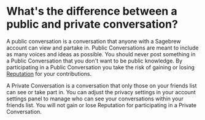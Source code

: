 # What's the difference between a public and private conversation? #
A public conversation is a conversation that anyone with a Sagebrew account 
can view and partake in. Public Conversations are meant to include as many 
voices and ideas as possible. You should never post something in a Public 
Conversation that you don't want to be public knowledge. By participating in 
a Public Conversation you take the risk of gaining or losing [Reputation][1] for 
your contributions. 

A Private Conversation is a conversation that only those on your friends list 
can see or take part in. You can adjust the privacy settings in your account 
settings panel to manage who can see your conversations within your friends 
list. You will not gain or lose Reputation for participating in a Private 
Conversation.

[1]: /help/reputation/